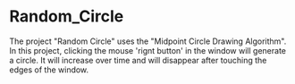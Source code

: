 # Random_Circle
The project "Random Circle" uses the "Midpoint Circle Drawing Algorithm". In this project, clicking the mouse 'rignt button' in the window will generate a circle. It will increase over time and will disappear after touching the edges of the window.


